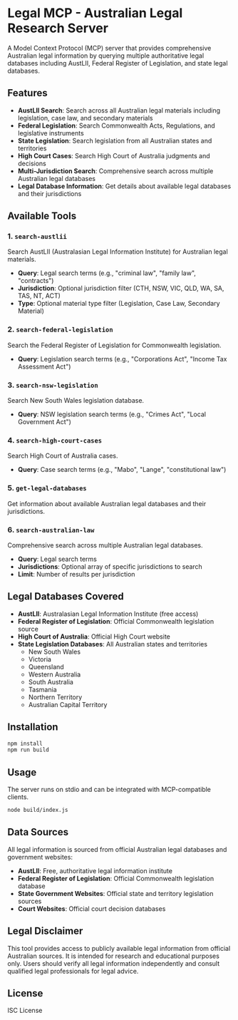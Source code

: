 # Legal MCP - Australian Legal Research Server

A Model Context Protocol (MCP) server that provides comprehensive Australian legal information by querying multiple authoritative legal databases including AustLII, Federal Register of Legislation, and state legal databases.

## Features

- **AustLII Search**: Search across all Australian legal materials including legislation, case law, and secondary materials
- **Federal Legislation**: Search Commonwealth Acts, Regulations, and legislative instruments
- **State Legislation**: Search legislation from all Australian states and territories
- **High Court Cases**: Search High Court of Australia judgments and decisions
- **Multi-Jurisdiction Search**: Comprehensive search across multiple Australian legal databases
- **Legal Database Information**: Get details about available legal databases and their jurisdictions

## Available Tools

### 1. `search-austlii`

Search AustLII (Australasian Legal Information Institute) for Australian legal materials.

- **Query**: Legal search terms (e.g., "criminal law", "family law", "contracts")
- **Jurisdiction**: Optional jurisdiction filter (CTH, NSW, VIC, QLD, WA, SA, TAS, NT, ACT)
- **Type**: Optional material type filter (Legislation, Case Law, Secondary Material)

### 2. `search-federal-legislation`

Search the Federal Register of Legislation for Commonwealth legislation.

- **Query**: Legislation search terms (e.g., "Corporations Act", "Income Tax Assessment Act")

### 3. `search-nsw-legislation`

Search New South Wales legislation database.

- **Query**: NSW legislation search terms (e.g., "Crimes Act", "Local Government Act")

### 4. `search-high-court-cases`

Search High Court of Australia cases.

- **Query**: Case search terms (e.g., "Mabo", "Lange", "constitutional law")

### 5. `get-legal-databases`

Get information about available Australian legal databases and their jurisdictions.

### 6. `search-australian-law`

Comprehensive search across multiple Australian legal databases.

- **Query**: Legal search terms
- **Jurisdictions**: Optional array of specific jurisdictions to search
- **Limit**: Number of results per jurisdiction

## Legal Databases Covered

- **AustLII**: Australasian Legal Information Institute (free access)
- **Federal Register of Legislation**: Official Commonwealth legislation source
- **High Court of Australia**: Official High Court website
- **State Legislation Databases**: All Australian states and territories
  - New South Wales
  - Victoria
  - Queensland
  - Western Australia
  - South Australia
  - Tasmania
  - Northern Territory
  - Australian Capital Territory

## Installation

```bash
npm install
npm run build
```

## Usage

The server runs on stdio and can be integrated with MCP-compatible clients.

```bash
node build/index.js
```

## Data Sources

All legal information is sourced from official Australian legal databases and government websites:

- **AustLII**: Free, authoritative legal information institute
- **Federal Register of Legislation**: Official Commonwealth legislation database
- **State Government Websites**: Official state and territory legislation sources
- **Court Websites**: Official court decision databases

## Legal Disclaimer

This tool provides access to publicly available legal information from official Australian sources. It is intended for research and educational purposes only. Users should verify all legal information independently and consult qualified legal professionals for legal advice.

## License

ISC License
